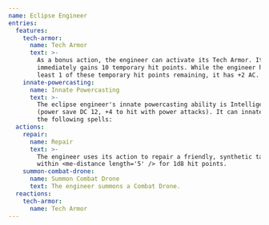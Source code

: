 ```yaml
---
name: Eclipse Engineer
entries:
  features:
    tech-armor:
      name: Tech Armor
      text: >-
        As a bonus action, the engineer can activate its Tech Armor. It
        immediately gains 10 temporary hit points. While the engineer has at
        least 1 of these temporary hit points remaining, it has +2 AC.
    innate-powercasting:
      name: Innate Powercasting
      text: >-
        The eclipse engineer's innate powercasting ability is Intelligence
        (power save DC 12, +4 to hit with power attacks). It can innately cast
        the following spells:
  actions:
    repair:
      name: Repair
      text: >-
        The engineer uses its action to repair a friendly, synthetic target
        within <me-distance length='5' /> for 1d8 hit points.
    summon-combat-drone:
      name: Summon Combat Drone
      text: The engineer summons a Combat Drone.
  reactions:
    tech-armor:
      name: Tech Armor
---
```

